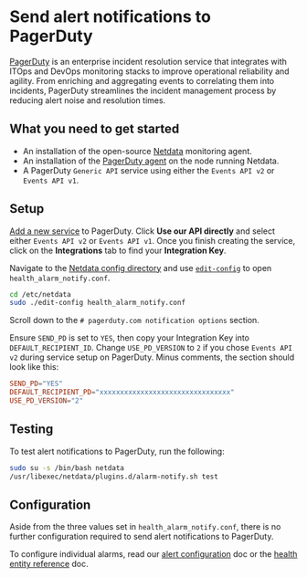 <!--
title: "Send alert notifications to PagerDuty"
description: "Send alerts to your PagerDuty dashboard any time an anomaly or performance issue strikes a node in your infrastructure."
sidebar_label: "PagerDuty"
custom_edit_url: "https://github.com/netdata/netdata/edit/master/health/notifications/pagerduty/README.md"
learn_status: "Published"
learn_topic_type: "Tasks"
learn_rel_path: "Setup/Notification/Agent"
learn_autogeneration_metadata: "{'part_of_cloud': False, 'part_of_agent': True}"
-->

# Send alert notifications to PagerDuty

[PagerDuty](https://www.pagerduty.com/company/) is an enterprise incident resolution service that integrates with ITOps
and DevOps monitoring stacks to improve operational reliability and agility. From enriching and aggregating events to
correlating them into incidents, PagerDuty streamlines the incident management process by reducing alert noise and
resolution times.

## What you need to get started

- An installation of the open-source [Netdata](https://github.com/netdata/netdata/blob/master/docs/get-started.mdx) monitoring agent.
- An installation of the [PagerDuty agent](https://www.pagerduty.com/docs/guides/agent-install-guide/) on the node
  running Netdata.
- A PagerDuty `Generic API` service using either the `Events API v2` or `Events API v1`.

## Setup

[Add a new service](https://support.pagerduty.com/docs/services-and-integrations#section-configuring-services-and-integrations)
to PagerDuty. Click **Use our API directly** and select either `Events API v2` or `Events API v1`. Once you finish
creating the service, click on the **Integrations** tab to find your **Integration Key**.

Navigate to the [Netdata config directory](https://github.com/netdata/netdata/blob/master/docs/configure/nodes.md#the-netdata-config-directory) and use
[`edit-config`](https://github.com/netdata/netdata/blob/master/docs/configure/nodes.md#use-edit-config-to-edit-configuration-files) to open
`health_alarm_notify.conf`.

```bash
cd /etc/netdata
sudo ./edit-config health_alarm_notify.conf
```

Scroll down to the `# pagerduty.com notification options` section.

Ensure `SEND_PD` is set to `YES`, then copy your Integration Key into `DEFAULT_RECIPIENT_ID`. Change `USE_PD_VERSION` to
`2` if you chose `Events API v2` during service setup on PagerDuty. Minus comments, the section should look like this:

```conf
SEND_PD="YES"
DEFAULT_RECIPIENT_PD="xxxxxxxxxxxxxxxxxxxxxxxxxxxxxxxx"
USE_PD_VERSION="2"
```

## Testing

To test alert notifications to PagerDuty, run the following:

```bash
sudo su -s /bin/bash netdata
/usr/libexec/netdata/plugins.d/alarm-notify.sh test
```

## Configuration

Aside from the three values set in `health_alarm_notify.conf`, there is no further configuration required to send alert
notifications to PagerDuty.

To configure individual alarms, read our [alert configuration](https://github.com/netdata/netdata/blob/master/docs/monitor/configure-alarms.md) doc or
the [health entity reference](https://github.com/netdata/netdata/blob/master/health/REFERENCE.md) doc.
